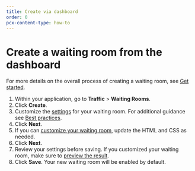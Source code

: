 ```yaml
---
title: Create via dashboard
order: 0
pcx-content-type: how-to
---
```


# Create a waiting room from the dashboard

<Aside>For more details on the overall process of creating a waiting room, see <a href="/get-started">Get started</a>.</Aside>

1. Within your application, go to **Traffic** > **Waiting Rooms**.
1. Click **Create**.
1. Customize the [settings](/reference/configuration-settings) for your waiting room. For additional guidance see [Best practices](/reference/best-practices).
1. Click **Next**.
1. If you can [customize your waiting room](/how-to/customize-waiting-room), update the HTML and CSS as needed.
1. Click **Next**.
1. Review your settings before saving. If you customized your waiting room, make sure to [preview the result](/how-to/customize-waiting-room#preview-waiting-room).
1. Click **Save**. Your new waiting room will be enabled by default.